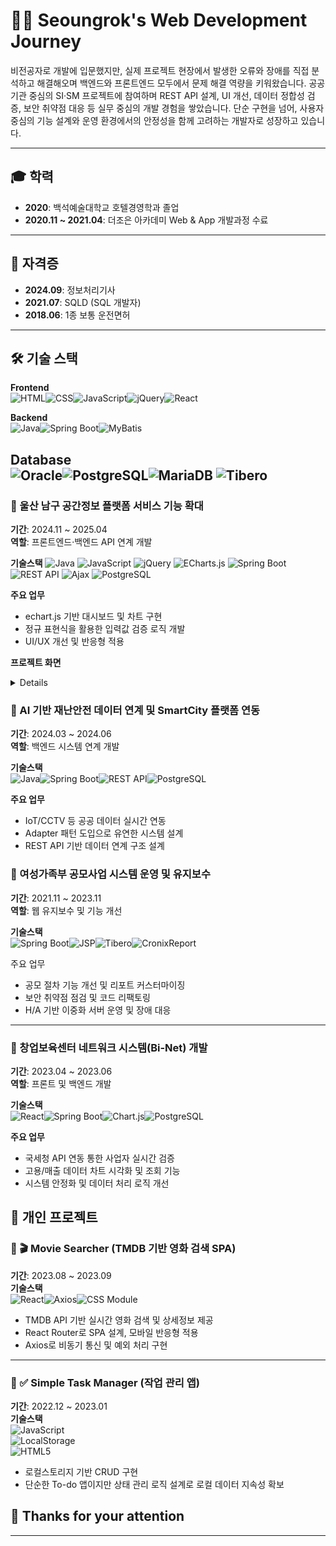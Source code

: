 # 👨‍💻 Seoungrok's Web Development Journey

비전공자로 개발에 입문했지만, 실제 프로젝트 현장에서 발생한 오류와 장애를 직접 분석하고 해결해오며 백엔드와 프론트엔드 모두에서 문제 해결 역량을 키워왔습니다.
공공기관 중심의 SI·SM 프로젝트에 참여하며 REST API 설계, UI 개선, 데이터 정합성 검증, 보안 취약점 대응 등 실무 중심의 개발 경험을 쌓았습니다.
단순 구현을 넘어, 사용자 중심의 기능 설계와 운영 환경에서의 안정성을 함께 고려하는 개발자로 성장하고 있습니다.

---

## 🎓 학력
- **2020**: 백석예술대학교 호텔경영학과 졸업
- **2020.11 ~ 2021.04**: 더조은 아카데미 Web & App 개발과정 수료
---

## 🪪 자격증
- **2024.09**: 정보처리기사
- **2021.07**: SQLD (SQL 개발자)
- **2018.06**: 1종 보통 운전면허
---

## 🛠 기술 스택

**Frontend**  
![HTML](https://img.shields.io/badge/HTML-E34F26?style=flat&logo=html5&logoColor=white)![CSS](https://img.shields.io/badge/CSS-1572B6?style=flat&logo=css3&logoColor=white)![JavaScript](https://img.shields.io/badge/JavaScript-F7DF1E?style=flat&logo=javascript&logoColor=black)![jQuery](https://img.shields.io/badge/jQuery-0769AD?=flat&logo=jquery&logoColor=white)![React](https://img.shields.io/badge/React-61DAFB?style=flat&logo=react&logoColor=black)

**Backend**  
![Java](https://img.shields.io/badge/Java-007396?style=flat&logo=java&logoColor=white)![Spring Boot](https://img.shields.io/badge/Spring_Boot-6DB33F?style=flat&logo=spring-boot&logoColor=white)![MyBatis](https://img.shields.io/badge/MyBatis-20232A?style=flat&logoColor=white)

**Database**  
![Oracle](https://img.shields.io/badge/Oracle-F80000?style=flat&logo=oracle&logoColor=white)![PostgreSQL](https://img.shields.io/badge/PostgreSQL-336791?style=flat&logo=postgresql&logoColor=white)![MariaDB](https://img.shields.io/badge/MariaDB-003545?style=flat&logo=mariadb&logoColor=white)
![Tibero](https://img.shields.io/badge/Tibero-0053A0?style=flat&logoColor=white)
---

### 📌 울산 남구 공간정보 플랫폼 서비스 기능 확대
**기간**: 2024.11 ~ 2025.04 <br/>
**역할**: 프론트엔드·백엔드 API 연계 개발

**기술스택**
![Java](https://img.shields.io/badge/Java-007396?style=flat)
![JavaScript](https://img.shields.io/badge/JavaScript-F7DF1E?style=flat&logo=javascript&logoColor=black)
![jQuery](https://img.shields.io/badge/jQuery-0769AD?style=flat&logo=jquery&logoColor=white)
![ECharts.js](https://img.shields.io/badge/ECharts.js-002A41?style=flat&logoColor=white)
![Spring Boot](https://img.shields.io/badge/Spring_Boot-6DB33F?style=flat&logo=spring-boot&logoColor=white)
![REST API](https://img.shields.io/badge/REST--API-000000?style=flat)
![Ajax](https://img.shields.io/badge/Ajax-4A4A4A?style=flat)
![PostgreSQL](https://img.shields.io/badge/PostgreSQL-336791?style=flat&logo=postgresql&logoColor=white)

**주요 업무**
- echart.js 기반 대시보드 및 차트 구현
- 정규 표현식을 활용한 입력값 검증 로직 개발
- UI/UX 개선 및 반응형 적용

**프로젝트 화면**
<details>
  
![image](https://github.com/user-attachments/assets/f7b03216-d02e-45c3-8423-500bbd17ebd1) 
*echart.js를 활용한 실시간 통계 차트 구현*

![입력값 검증](./images/input_validation.png)  
*정규 표현식을 통한 입력값 검증 및 피드백 처리*

![모바일 반응형 UI](./images/responsive_ui.png)  
*반응형 UI 적용으로 다양한 해상도 대응*
</details>

### 📌 AI 기반 재난안전 데이터 연계 및 SmartCity 플랫폼 연동  
**기간**: 2024.03 ~ 2024.06  
**역할**: 백엔드 시스템 연계 개발  

**기술스택**  
![Java](https://img.shields.io/badge/Java-007396?style=flat)![Spring Boot](https://img.shields.io/badge/Spring_Boot-6DB33F?style=flat)![REST API](https://img.shields.io/badge/REST--API-000000?style=flat)![PostgreSQL](https://img.shields.io/badge/PostgreSQL-336791?style=flat)

**주요 업무**
- IoT/CCTV 등 공공 데이터 실시간 연동
- Adapter 패턴 도입으로 유연한 시스템 설계
- REST API 기반 데이터 연계 구조 설계

### 📌 여성가족부 공모사업 시스템 운영 및 유지보수  
**기간**: 2021.11 ~ 2023.11  
**역할**: 웹 유지보수 및 기능 개선  

**기술스택**  
![Spring Boot](https://img.shields.io/badge/Spring_Boot-6DB33F?style=flat)![JSP](https://img.shields.io/badge/JSP-007396?style=flat)![Tibero](https://img.shields.io/badge/Tibero-0053A0?style=flat&logoColor=white)![CronixReport](https://img.shields.io/badge/CronixReport-336791?style=flat)

주요 업무
- 공모 절차 기능 개선 및 리포트 커스터마이징
- 보안 취약점 점검 및 코드 리팩토링
- H/A 기반 이중화 서버 운영 및 장애 대응
---

### 📌 창업보육센터 네트워크 시스템(Bi-Net) 개발  
**기간**: 2023.04 ~ 2023.06  
**역할**: 프론트 및 백엔드 개발  

**기술스택**  
![React](https://img.shields.io/badge/React-61DAFB?style=flat)![Spring Boot](https://img.shields.io/badge/Spring_Boot-6DB33F?style=flat)![Chart.js](https://img.shields.io/badge/Chart.js-FF6384?style=flat)![PostgreSQL](https://img.shields.io/badge/PostgreSQL-336791?style=flat)

**주요 업무**
- 국세청 API 연동 통한 사업자 실시간 검증
- 고용/매출 데이터 차트 시각화 및 조회 기능
- 시스템 안정화 및 데이터 처리 로직 개선

## 🌱 개인 프로젝트

### 📌 🎬 Movie Searcher (TMDB 기반 영화 검색 SPA)  
**기간**: 2023.08 ~ 2023.09  
**기술스택**  
![React](https://img.shields.io/badge/React-61DAFB?style=flat)![Axios](https://img.shields.io/badge/Axios-5A29E4?style=flat)![CSS Module](https://img.shields.io/badge/CSS--Modules-1572B6?style=flat)

- TMDB API 기반 실시간 영화 검색 및 상세정보 제공
- React Router로 SPA 설계, 모바일 반응형 적용
- Axios로 비동기 통신 및 예외 처리 구현

---

### 📌 ✅ Simple Task Manager (작업 관리 앱)  
**기간**: 2022.12 ~ 2023.01  
**기술스택**  
![JavaScript](https://img.shields.io/badge/JavaScript-F7DF1E?style=flat)  
![LocalStorage](https://img.shields.io/badge/LocalStorage-000000?style=flat)  
![HTML5](https://img.shields.io/badge/HTML5-E34F26?style=flat)

- 로컬스토리지 기반 CRUD 구현
- 단순한 To-do 앱이지만 상태 관리 로직 설계로 로컬 데이터 지속성 확보

## 🙏 Thanks for your attention ##
---
